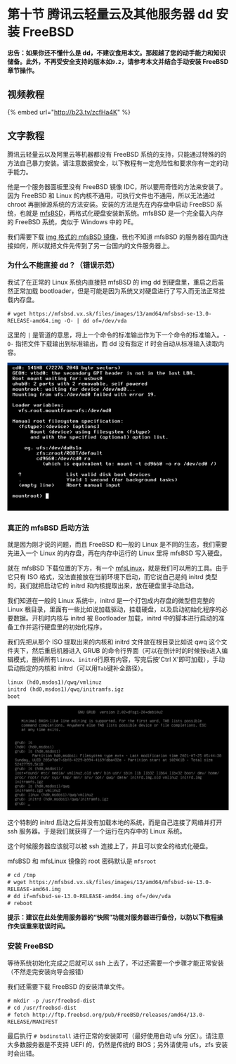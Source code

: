 # 第十节 腾讯云轻量云及其他服务器 dd 安装 FreeBSD


**忠告：如果你还不懂什么是 dd，不建议食用本文。那超越了您的动手能力和知识储备。此外，不再受安全支持的版本如`9.2`，请参考本文并结合手动安装 FreeBSD 章节操作。**

## 视频教程

{% embed url="http://b23.tv/zcfHa4K" %}

## 文字教程

腾讯云轻量云以及阿里云等机器都没有 FreeBSD 系统的支持，只能通过特殊的的方法自己暴力安装。请注意数据安全，以下教程有一定危险性和要求你有一定的动手能力。

他是一个服务器面板里没有 FreeBSD 镜像 IDC，所以要用奇怪的方法来安装了。因为 FreeBSD 和 Linux 的内核不通用，可执行文件也不通用，所以无法通过 chroot 再删掉源系统的方法安装。安装的方法是先在内存盘中启动 FreeBSD 系统，也就是 [mfsBSD](https://mfsbsd.vx.sk)，再格式化硬盘安装新系统。mfsBSD 是一个完全载入内存的 FreeBSD 系统，类似于 Windows 中的 PE。

我们需要下载 [img 格式的 mfsBSD 镜像](https://mfsbsd.vx.sk/files/images/13/amd64/mfsbsd-se-13.0-RELEASE-amd64.img)，我也不知道 mfsBSD 的服务器在国内连接如何，所以就把文件先传到了另一台国内的文件服务器上。

### 为什么不能直接 dd？（错误示范）

我试了在正常的 Linux 系统内直接把 mfsBSD 的 img dd 到硬盘里，重启之后虽然正常加载 bootloader，但是可能是因为系统又对硬盘进行了写入而无法正常挂载内存盘。

```
# wget https://mfsbsd.vx.sk/files/images/13/amd64/mfsbsd-se-13.0-RELEASE-amd64.img -O- | dd of=/dev/vda
```

这里的 `|` 是管道的意思，将上一个命令的标准输出作为下一个命令的标准输入。`-O-` 指把文件下载输出到标准输出，而 dd 没有指定 if 时会自动从标准输入读取内容。

![](../.gitbook/assets/1.png)

### 真正的 mfsBSD 启动方法

就是因为刚才说的问题，而且 FreeBSD 和一般的 Linux 是不同的生态，我们需要先进入一个 Linux 的内存盘，再在内存中运行的 Linux 里将 mfsBSD 写入硬盘。

就在 mfsBSD 下载位置的下方，有一个 [mfsLinux](https://mfsbsd.vx.sk/files/iso/mfslinux/mfslinux-0.1.9-dd4a135.iso)，就是我们可以用的工具。由于它只有 ISO 格式，没法直接放在当前环境下启动，而它说自己是纯 initrd 类型的，我们就把启动它的 initrd 和内核提取出来，放在硬盘里手动启动。

我们知道在一般的 Linux 系统中，initrd 是一个打包成内存盘的微型但完整的 Linux 根目录，里面有一些比如说加载驱动，挂载硬盘，以及启动初始化程序的必要数据。开机时内核与 initrd 被 Bootloader 加载，initrd 中的脚本进行启动的准备工作并运行硬盘里的初始化程序。

我们先把从那个 ISO 提取出来的内核和 initrd 文件放在根目录比如说 qwq 这个文件夹下，然后重启机器进入 GRUB 的命令行界面（可以在倒计时的时候按`e`进入编辑模式，删掉所有`linux`、`initrd`行原有内容，写完后按'Ctrl X'即可加载），手动启动指定的内核和 initrd（可以用`Tab`键补全路径）。

```
linux (hd0,msdos1)/qwq/vmlinuz
initrd (hd0,msdos1)/qwq/initramfs.igz
boot
```

![](../.gitbook/assets/2.png)

这个特制的 initrd 启动之后并没有加载本地的系统，而是自己连接了网络并打开 ssh 服务器。于是我们就获得了一个运行在内存中的 Linux 系统。

这个时候服务器应该就可以被 ssh 连接上了，并且可以安全的格式化硬盘。

mfsBSD 和 mfsLinux 镜像的 root 密码默认是 `mfsroot`

```
# cd /tmp
# wget https://mfsbsd.vx.sk/files/images/13/amd64/mfsbsd-se-13.0-RELEASE-amd64.img
# dd if=mfsbsd-se-13.0-RELEASE-amd64.img of=/dev/vda
# reboot
```
**提示：建议在此处使用服务器的“快照”功能对服务器进行备份，以防以下教程操作失误重来耽误时间。**

### 安装 FreeBSD

等待系统初始化完成之后就可以 ssh 上去了，不过还需要一个步骤才能正常安装（不然走完安装向导会报错）

我们还需要下载 FreeBSD 的安装清单文件。

```
# mkdir -p /usr/freebsd-dist
# cd /usr/freebsd-dist
# fetch http://ftp.freebsd.org/pub/FreeBSD/releases/amd64/13.0-RELEASE/MANIFEST
```

最后执行 `# bsdinstall` 进行正常的安装即可（最好使用自动 ufs 分区）。请注意大多数服务器是不支持 UEFI 的，仍然是传统的 BIOS；另外请使用 ufs，zfs 安装时会出错。

